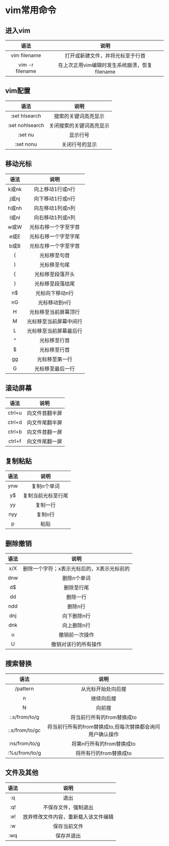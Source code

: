 # vim常用命令

## 进入vim

|      语法       |                     说明                      |
| :-------------: | :-------------------------------------------: |
|  vim filename   |       打开或新建文件，并将光标至于行首        |
| vim -r filename | 在上次正用vim编辑时发生系统崩溃，恢复filename |





## vim配置

|       语法       |           说明           |
| :--------------: | :----------------------: |
|  :set  hlsearch  |   搜索的关键词高亮显示   |
| :set  nohlsearch | 关闭搜索的关键词高亮显示 |
|     :set nu      |         显示行号         |
|    :set nonu     |      关闭行号的显示      |



## 移动光标

| 语法  |          说明          |
| :---: | :--------------------: |
| k或nk |    向上移动1行或n行    |
| j或nj |    向下移动1行或n行    |
| h或nh |    向左移动1列或n列    |
| l或nl |    向右移动1列或n列    |
| w或W  |  光标右移一个字至字首  |
| e或E  |  光标右移一个字至字尾  |
| b或B  |  光标左移一个字至字首  |
|   (   |      光标移至句首      |
|   )   |      光标移至句尾      |
|   {   |    光标移至段落开头    |
|   }   |    光标移至段落结尾    |
|  n$   |    光标向下移动n行     |
|  nG   |     光标移动到n行      |
|   H   |  光标移至当前屏幕顶行  |
|   M   | 光标移至当前屏幕中间行 |
|   L   | 光标移至当前屏幕最后行 |
|   ^   |      光标移至行首      |
|   $   |      光标移至行首      |
|  gg   |     光标移至第一行     |
|   G   |    光标移至最后一行    |



## 滚动屏幕

|  语法  |      说明      |
| :----: | :------------: |
| ctrl+u | 向文件首翻半屏 |
| ctrl+d | 向文件尾翻半屏 |
| ctrl+b | 向文件首翻一屏 |
| ctrl+f | 向文件尾翻一屏 |



## 复制粘贴

| 语法 |        说明        |
| :--: | :----------------: |
| ynw  |    复制n个单词     |
|  y$  | 复制当前光标至行尾 |
|  yy  |      复制一行      |
| nyy  |      复制n行       |
|  p   |        粘贴        |



## 删除撤销

| 语法 |                    说明                    |
| :--: | :----------------------------------------: |
| x/X  | 删除一个字符；x表示光标后的，X表示光标前的 |
| dnw  |                删除n个单词                 |
|  d$  |                 删除至行尾                 |
|  dd  |                  删除一行                  |
| ndd  |                  删除n行                   |
| dnj  |                向下删除n行                 |
| dnk  |                向上删除n行                 |
|  u   |               撤销前一次操作               |
|  U   |            撤销对该行的所有操作            |





## 搜索替换

|      语法      |                           说明                            |
| :------------: | :-------------------------------------------------------: |
|    /pattern    |                    从光标开始处向后搜                     |
|       n        |                        继续向后搜                         |
|       N        |                          向前搜                           |
| :.s/from/to/g  |                将当前行所有的from替换成to                 |
| :.s/from/to/gc | 将当前行所有的from替换成to,但每次替换都会询问用户确认操作 |
| :ns/from/to/g  |                 将第n行所有的from替换成to                 |
| :%s/from/to/g  |                  将所有行的from替换成to                   |



## 文件及其他

| 语法 |                 说明                 |
| :--: | :----------------------------------: |
|  :q  |                 退出                 |
| :q!  |         不保存文件，强制退出         |
| :e!  | 放弃修改文件内容，重新载入该文件编辑 |
|  :w  |             保存当前文件             |
| :wq  |              保存并退出              |


